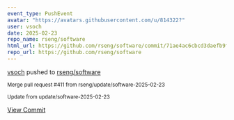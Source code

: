 ```yaml
---
event_type: PushEvent
avatar: "https://avatars.githubusercontent.com/u/814322?"
user: vsoch
date: 2025-02-23
repo_name: rseng/software
html_url: https://github.com/rseng/software/commit/71ae4ac6cbcd3daefb9f03de2a12b4f3b3a893c3
repo_url: https://github.com/rseng/software
---
```


<a href='https://github.com/vsoch' target='_blank'>vsoch</a> pushed to <a href='https://github.com/rseng/software' target='_blank'>rseng/software</a>

<small>Merge pull request #411 from rseng/update/software-2025-02-23

Update from update/software-2025-02-23</small>

<a href='https://github.com/rseng/software/commit/71ae4ac6cbcd3daefb9f03de2a12b4f3b3a893c3' target='_blank'>View Commit</a>